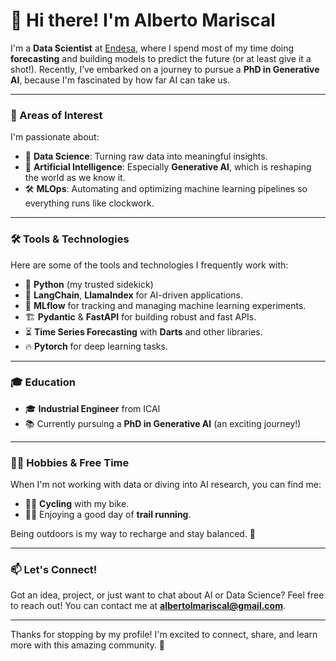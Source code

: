 # 👋 Hi there! I'm Alberto Mariscal

I'm a **Data Scientist** at [Endesa](https://www.endesa.com/), where I spend most of my time doing **forecasting** and building models to predict the future (or at least give it a shot!). Recently, I’ve embarked on a journey to pursue a **PhD in Generative AI**, because I'm fascinated by how far AI can take us.

---

### 🚀 Areas of Interest

I'm passionate about:

- 🧠 **Data Science**: Turning raw data into meaningful insights.
- 🤖 **Artificial Intelligence**: Especially **Generative AI**, which is reshaping the world as we know it.
- 🛠️ **MLOps**: Automating and optimizing machine learning pipelines so everything runs like clockwork.

---

### 🛠️ Tools & Technologies

Here are some of the tools and technologies I frequently work with:

- 🐍 **Python** (my trusted sidekick)
- 🔗 **LangChain**, **LlamaIndex** for AI-driven applications.
- 🧪 **MLflow** for tracking and managing machine learning experiments.
- 🏗️ **Pydantic** & **FastAPI** for building robust and fast APIs.
- ⏳ **Time Series Forecasting** with **Darts** and other libraries.
- 🔥 **Pytorch** for deep learning tasks.

---

### 🎓 Education

- 🎓 **Industrial Engineer** from ICAI
- 📚 Currently pursuing a **PhD in Generative AI** (an exciting journey!)

---

### 🚴‍♂️ Hobbies & Free Time

When I'm not working with data or diving into AI research, you can find me:

- 🚵‍♂️ **Cycling** with my bike.
- 🏃‍♂️ Enjoying a good day of **trail running**.

Being outdoors is my way to recharge and stay balanced. 💪

---

### 📫 Let's Connect!

Got an idea, project, or just want to chat about AI or Data Science? Feel free to reach out! You can contact me at **albertolmariscal@gmail.com**.

---

Thanks for stopping by my profile! I'm excited to connect, share, and learn more with this amazing community. 🚀

